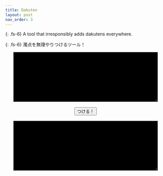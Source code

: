 ```yaml
---
title: Dakuten
layout: post
nav_order: 3
---
```


{: .fs-6}
A tool that irresponsibly adds dakutens everywhere.

{: .fs-6}
濁点を無理やりつけるツール！

<div>
<textarea  style="display:block; margin-left:auto; margin-right:auto; background-color:black; color:white; width:90%" id="input" type="text" rows="10"></textarea>
<br>
<button style="display:block; margin-left:auto; margin-right:auto;" onclick="tsukeru()">つける！</button>
<br>
<textarea style="display:block; margin-left:auto; margin-right:auto; background-color:black; color:white; width:90%" id="output" type="text" rows="10"></textarea>
<br>
</div>

<script type="text/javascript" src="../src/dakuten.js"></script>
<script type="text/javascript">
    document.getElementById('input').placeholder = "The quick brown fox jumps over the lazy dog.\n\n"
                                                  +"Διαφυλάξτε γενικά τη ζωή σας από βαθειά ψυχικά τραύματα.\n\n"
                                                  +"В чащах юга жил бы цитрус? Да, но фальшивый экземпляр!\n\n"
                                                  +"Բել դղյակի ձախ ժամն օֆ ազգությանը ցպահանջ չճշտած վնաս էր եւ փառք։";
</script>
